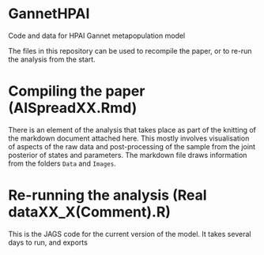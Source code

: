 # GannetHPAI
Code and data for HPAI Gannet metapopulation model

The files in this repository can be used to recompile the paper, or to re-run the analysis from the start. 

# Compiling the paper (AISpreadXX.Rmd)
There is an element of the analysis that takes place as part of the knitting of the markdown document attached here. This mostly involves visualisation of aspects of the raw data and post-processing of the sample from the joint posterior of states and parameters. The markdown file draws information from the folders `Data` and `Images`. 

# Re-running the analysis (Real dataXX_X(Comment).R)
This is the JAGS code for the current version of the model. It takes several days to run, and exports 
